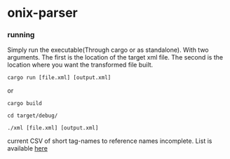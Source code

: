 # onix-parser

### running

Simply run the executable(Through cargo or as standalone). With two arguments. The first is the location of the target xml file. The second is the location where you want the transformed file built.

`cargo run [file.xml] [output.xml]`

or

`cargo build`

`cd target/debug/`

`./xml [file.xml] [output.xml]`

current CSV of short tag-names to reference names incomplete. List is available [here](https://onixedit.com/en-us/products/onixedit/onix-tags)
